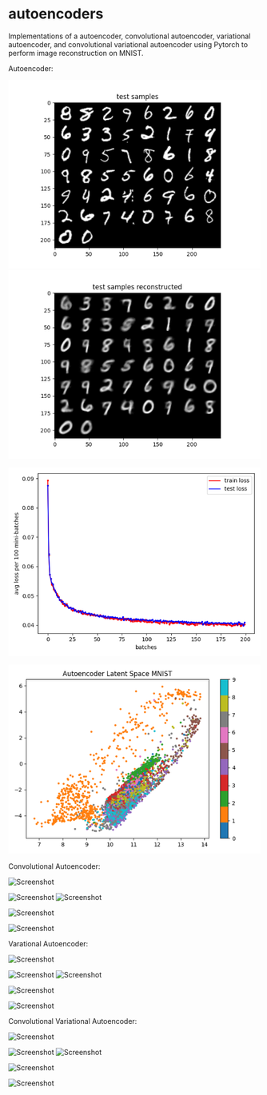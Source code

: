 # autoencoders
Implementations of a autoencoder, convolutional autoencoder, variational autoencoder, and convolutional variational autoencoder using Pytorch to perform image reconstruction on MNIST.

Autoencoder:

![Screenshot](autoencoder_test_samples.png)
![Screenshot](autoencoder_test_reconstructed.png)

![Screenshot](autoencoder_perf_mnist.png)


![Screenshot](autoencoder_latent_mnist.png)

Convolutional Autoencoder:

![Screenshot](random_digits_mnist.png)

![Screenshot](random_digits_mnist.png)
![Screenshot](random_digits_mnist.png)

![Screenshot](random_digits_mnist.png)

![Screenshot](random_digits_mnist.png)


Varational Autoencoder:

![Screenshot](random_digits_mnist.png)

![Screenshot](random_digits_mnist.png)
![Screenshot](random_digits_mnist.png)

![Screenshot](random_digits_mnist.png)

![Screenshot](random_digits_mnist.png)


Convolutional Variational Autoencoder:

![Screenshot](random_digits_mnist.png)

![Screenshot](random_digits_mnist.png)
![Screenshot](random_digits_mnist.png)

![Screenshot](random_digits_mnist.png)

![Screenshot](random_digits_mnist.png)





